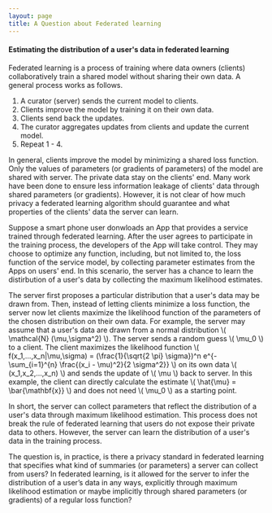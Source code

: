 ```yaml
---
layout: page
title: A Question about Federated learning
---
```


#### Estimating the distribution of a user's data in federated learning

Federated learning is a process of training where data owners (clients) collaboratively train a shared model without sharing their own data. A general process works as follows. 

1. A curator (server) sends the current model to clients.
2. Clients improve the model by training it on their own data.
3. Clients send back the updates.
4. The curator aggregates updates from clients and update the current model.
5. Repeat 1 - 4.

In general, clients improve the model by minimizing a shared loss function. Only the values of parameters (or gradients of parameters) of the model are shared with server. The private data stay on the clients' end. Many work have been done to ensure less information leakage of clients' data through shared parameters (or gradients). However, it is not clear of how much privacy a federated learning algorithm should guarantee and what properties of the clients' data the server can learn. 

Suppose a smart phone user donwloads an App that provides a service trained through federated learning. After the user agrees to participate in the training process, the developers of the App will take control. They may choose to optimize any function, including, but not limited to, the loss function of the service model, by collecting parameter estimates from the Apps on users' end. In this scenario, the server has a chance to learn the distirbution of a user's data by collecting the maximum likelihood estimates.

The server first proposes a particular distribution that a user's data may be drawn from. Then, instead of letting clients minimize a loss function, the server now let clients maximize the likelihood function of the parameters of the chosen distribution on their own data. For example, the server may assume that a user's data are drawn from a normal distribution \\( \mathcal{N} (\mu,\sigma^2) \\). The server sends a random guess \\( \mu_0 \\) to a client. The client maximizes the likelihood function \\( f(x_1,...,x_n\|\mu,\sigma) = (\frac{1}{\sqrt{2 \pi} \sigma})^n e^{-\sum_{i=1}^{n} \frac{(x_i - \mu)^2}{2 \sigma^2}} \\) on its own data \\( (x_1,x_2,...,x_n) \\) and sends the update of \\( \mu \\) back to server. In this example, the client can directly calculate the estimate \\( \hat{\mu} = \bar{\mathbf{x}} \\) and does not need \\( \mu_0 \\) as a starting point. 

In short, the server can collect parameters that reflect the distribution of a user's data through maximum likelihood estimation. This process does not break the rule of federated learning that users do not expose their private data to others. However, the server can learn the distribution of a user's data in the training process.

The question is, in practice, is there a  privacy standard in federated learning that specifies what kind of summaries (or parameters) a server can collect from users? In federated learning, is it allowed for the server to infer the distribution of a user’s data in any ways, explicitly through maximum likelihood estimation or maybe implicitly through shared parameters (or gradients) of a regular loss function?
